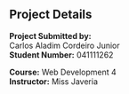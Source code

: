 
## Project Details

**Project Submitted by:**  
Carlos Aladim Cordeiro Junior  
**Student Number:** 041111262  

**Course:** Web Development 4  
**Instructor:** Miss Javeria
